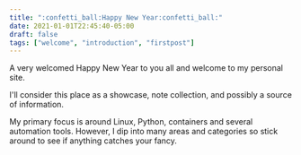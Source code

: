 ```yaml
---
title: ":confetti_ball:Happy New Year:confetti_ball:"
date: 2021-01-01T22:45:40-05:00
draft: false
tags: ["welcome", "introduction", "firstpost"]
---
```


A very welcomed Happy New Year to you all and welcome to my personal site.

I'll consider this place as a showcase, note collection, and possibly a source of information.

My primary focus is around Linux, Python, containers and several automation tools.  However,
I dip into many areas and categories so stick around to see if anything catches your fancy.